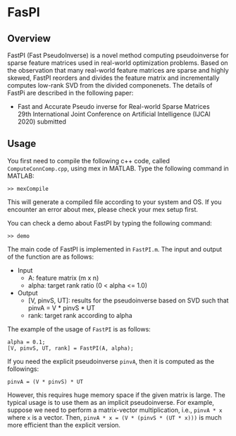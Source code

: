 # FasPI

## Overview
FastPI (Fast PseudoInverse) is a novel method computing pseudoinverse for sparse feature matrices used in real-world optimization problems. 
Based on the observation that many real-world feature matrices are sparse and highly skewed, FastPI reorders and divides the feature matrix and incrementally computes low-rank SVD from the divided componenets. 
The details of FastPi are described in the following paper:
* Fast and Accurate Pseudo inverse for Real-world Sparse Matrices  
  29th International Joint Conference on Artificial Intelligence (IJCAI 2020) submitted
  
## Usage

You first need to compile the following c++ code, called `ComputeConnComp.cpp`, using mex in MATLAB. 
Type the following command in MATLAB:
```
>> mexCompile
```

This will generate a compiled file according to your system and OS. 
If you encounter an error about mex, please check your mex setup first. 

You can check a demo about FastPI by typing the following command:

```
>> demo
```

The main code of FastPI is implemented in `FastPI.m`. 
The input and output of the function are as follows:
* Input
  - A: feature matrix (m x n)
  - alpha: target rank ratio (0 < alpha <= 1.0)
* Output
  - [V, pinvS, UT]: results for the pseudoinverse based on SVD such that pinvA = V * pinvS * UT
  - rank: target rank according to alpha

The example of the usage of `FastPI` is as follows:
```
alpha = 0.1;
[V, pinvS, UT, rank] = FastPI(A, alpha);
```

If you need the explicit pseudoinverse `pinvA`, then it is computed as the followings:
```
pinvA = (V * pinvS) * UT
```

However, this requires huge memory space if the given matrix is large. 
The typical usage is to use them as an implicit pseudoinverse. 
For example, suppose we need to perform a matrix-vector multiplication, i.e., `pinvA * x` where `x` is a vector. 
Then, `pinvA * x = (V * (pinvS * (UT * x)))` is much more efficient than the explicit version. 
